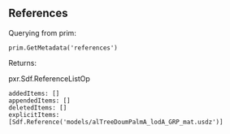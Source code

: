 References
----

Querying from prim:

`prim.GetMetadata('references')`

Returns:

pxr.Sdf.ReferenceListOp

```
addedItems: []
appendedItems: []
deletedItems: []
explicitItems: [Sdf.Reference('models/alTreeDoumPalmA_lodA_GRP_mat.usdz')]

```


